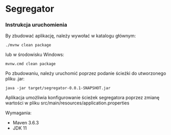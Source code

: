 # Segregator

### Instrukcja uruchomienia

By zbudować aplikację, należy wywołać w katalogu głównym:

`./mvnw clean package`

lub w środowisku Windows:

`mvnw.cmd clean package`

Po zbudowaniu, należy uruchomić poprzez podanie ścieżki do utworzonego pliku .jar:

`java -jar target/segregator-0.0.1-SNAPSHOT.jar`

Aplikacja umożliwia konfigurowanie ścieżek segregatora 
poprzez zmianę wartości w pliku src/main/resources/application.properties

Wymagania:
* Maven 3.6.3
* JDK 11



